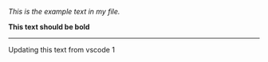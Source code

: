 *This is the example text in my file.*

**This text should be bold**

---

Updating this text from vscode 1